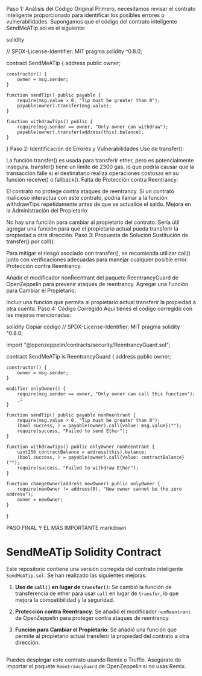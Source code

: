 Paso 1: Análisis del Código Original
Primero, necesitamos revisar el contrato inteligente proporcionado para identificar los posibles errores o vulnerabilidades. Supongamos que el código del contrato inteligente SendMeATip.sol es el siguiente:

solidity

// SPDX-License-Identifier: MIT
pragma solidity ^0.8.0;

contract SendMeATip {
    address public owner;

    constructor() {
        owner = msg.sender;
    }

    function sendTip() public payable {
        require(msg.value > 0, "Tip must be greater than 0");
        payable(owner).transfer(msg.value);
    }

    function withdrawTips() public {
        require(msg.sender == owner, "Only owner can withdraw");
        payable(owner).transfer(address(this).balance);
    }
}
Paso 2: Identificación de Errores y Vulnerabilidades
Uso de transfer():

La función transfer() es usada para transferir ether, pero es potencialmente insegura. transfer() tiene un límite de 2300 gas, lo que podría causar que la transacción falle si el destinatario realiza operaciones costosas en su función receive() o fallback().
Falta de Protección contra Reentrancy:

El contrato no protege contra ataques de reentrancy. Si un contrato malicioso interactúa con este contrato, podría llamar a la función withdrawTips repetidamente antes de que se actualice el saldo.
Mejora en la Administración del Propietario:

No hay una función para cambiar al propietario del contrato. Sería útil agregar una función para que el propietario actual pueda transferir la propiedad a otra dirección.
Paso 3: Propuesta de Solución
Sustitución de transfer() por call():

Para mitigar el riesgo asociado con transfer(), se recomienda utilizar call() junto con verificaciones adecuadas para manejar cualquier posible error.
Protección contra Reentrancy:

Añadir el modificador nonReentrant del paquete ReentrancyGuard de OpenZeppelin para prevenir ataques de reentrancy.
Agregar una Función para Cambiar el Propietario:

Incluir una función que permita al propietario actual transferir la propiedad a otra cuenta.
Paso 4: Código Corregido
Aquí tienes el código corregido con las mejoras mencionadas:

solidity
Copiar código
// SPDX-License-Identifier: MIT
pragma solidity ^0.8.0;

import "@openzeppelin/contracts/security/ReentrancyGuard.sol";

contract SendMeATip is ReentrancyGuard {
    address public owner;

    constructor() {
        owner = msg.sender;
    }

    modifier onlyOwner() {
        require(msg.sender == owner, "Only owner can call this function");
        _;
    }

    function sendTip() public payable nonReentrant {
        require(msg.value > 0, "Tip must be greater than 0");
        (bool success, ) = payable(owner).call{value: msg.value}("");
        require(success, "Failed to send Ether");
    }

    function withdrawTips() public onlyOwner nonReentrant {
        uint256 contractBalance = address(this).balance;
        (bool success, ) = payable(owner).call{value: contractBalance}("");
        require(success, "Failed to withdraw Ether");
    }

    function changeOwner(address newOwner) public onlyOwner {
        require(newOwner != address(0), "New owner cannot be the zero address");
        owner = newOwner;
    }
}

PASO FINAL Y EL MÁS IMPORTANTE
markdown

# SendMeATip Solidity Contract

Este repositorio contiene una versión corregida del contrato inteligente `SendMeATip.sol`. Se han realizado las siguientes mejoras:

1. **Uso de `call()` en lugar de `transfer()`**: Se cambió la función de transferencia de ether para usar `call` en lugar de `transfer`, lo que mejora la compatibilidad y la seguridad.

2. **Protección contra Reentrancy**: Se añadió el modificador `nonReentrant` de OpenZeppelin para proteger contra ataques de reentrancy.

3. **Función para Cambiar el Propietario**: Se añadió una función que permite al propietario actual transferir la propiedad del contrato a otra dirección.

## 

Puedes desplegar este contrato usando Remix o Truffle. Asegúrate de importar el paquete `ReentrancyGuard` de OpenZeppelin si no usas Remix.

##
